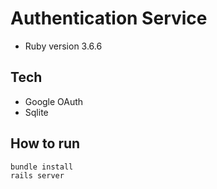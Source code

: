 # Authentication Service

* Ruby version 3.6.6

## Tech

* Google OAuth
* Sqlite

## How to run
```bash
bundle install
rails server
```